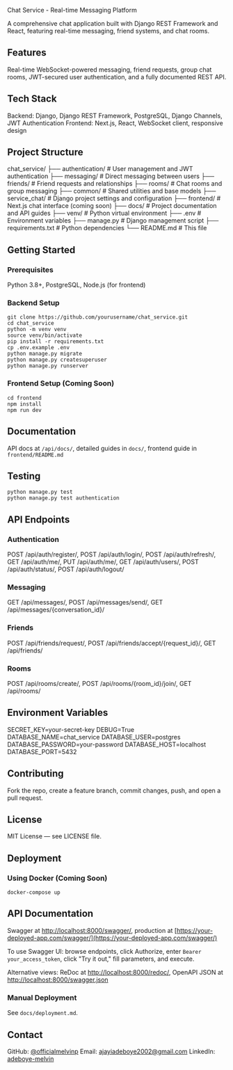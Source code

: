 Chat Service - Real-time Messaging Platform

A comprehensive chat application built with Django REST Framework and React, featuring real-time messaging, friend systems, and chat rooms.

## Features

Real-time WebSocket-powered messaging, friend requests, group chat rooms, JWT-secured user authentication, and a fully documented REST API.

## Tech Stack

Backend: Django, Django REST Framework, PostgreSQL, Django Channels, JWT Authentication
Frontend: Next.js, React, WebSocket client, responsive design

##  Project Structure

chat_service/
├── authentication/      # User management and JWT authentication
├── messaging/          # Direct messaging between users
├── friends/           # Friend requests and relationships
├── rooms/             # Chat rooms and group messaging
├── common/            # Shared utilities and base models
├── service_chat/      # Django project settings and configuration
├── frontend/          # Next.js chat interface (coming soon)
├── docs/             # Project documentation and API guides
├── venv/             # Python virtual environment
├── .env              # Environment variables
├── manage.py         # Django management script
├── requirements.txt  # Python dependencies
└── README.md         # This file

## Getting Started

### Prerequisites

Python 3.8+, PostgreSQL, Node.js (for frontend)

### Backend Setup

```
git clone https://github.com/yourusername/chat_service.git
cd chat_service
python -m venv venv
source venv/bin/activate
pip install -r requirements.txt
cp .env.example .env
python manage.py migrate
python manage.py createsuperuser
python manage.py runserver
```

### Frontend Setup (Coming Soon)

```
cd frontend
npm install
npm run dev
```

## Documentation

API docs at `/api/docs/`, detailed guides in `docs/`, frontend guide in `frontend/README.md`

## Testing

```
python manage.py test
python manage.py test authentication
```

## API Endpoints

### Authentication

POST /api/auth/register/, POST /api/auth/login/, POST /api/auth/refresh/, GET /api/auth/me/, PUT /api/auth/me/, GET /api/auth/users/, POST /api/auth/status/, POST /api/auth/logout/

### Messaging

GET /api/messages/, POST /api/messages/send/, GET /api/messages/{conversation\_id}/

### Friends

POST /api/friends/request/, POST /api/friends/accept/{request\_id}/, GET /api/friends/

### Rooms

POST /api/rooms/create/, POST /api/rooms/{room\_id}/join/, GET /api/rooms/

## Environment Variables

SECRET\_KEY=your-secret-key
DEBUG=True
DATABASE\_NAME=chat\_service
DATABASE\_USER=postgres
DATABASE\_PASSWORD=your-password
DATABASE\_HOST=localhost
DATABASE\_PORT=5432

## Contributing

Fork the repo, create a feature branch, commit changes, push, and open a pull request.

## License

MIT License — see LICENSE file.

## Deployment

### Using Docker (Coming Soon)

```
docker-compose up
```

## API Documentation

Swagger at [http://localhost:8000/swagger/](http://localhost:8000/swagger/), production at [https://your-deployed-app.com/swagger/](https://your-deployed-app.com/swagger/)

To use Swagger UI: browse endpoints, click Authorize, enter `Bearer your_access_token`, click "Try it out," fill parameters, and execute.

Alternative views: ReDoc at [http://localhost:8000/redoc/](http://localhost:8000/redoc/), OpenAPI JSON at [http://localhost:8000/swagger.json](http://localhost:8000/swagger.json)

### Manual Deployment

See `docs/deployment.md`.

## Contact

GitHub: [@officialmelvinp](https://github.com/officialmelvinp)
Email: [ajayiadeboye2002@gmail.com](mailto:ajayiadeboye2002@gmail.com)
LinkedIn: [adeboye-melvin](https://www.linkedin.com/in/adeboye-melvin/)

